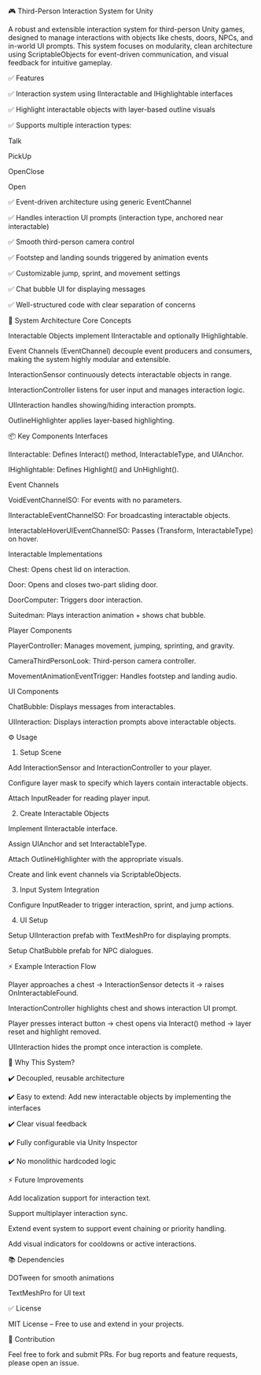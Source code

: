 
🎮 Third-Person Interaction System for Unity

A robust and extensible interaction system for third-person Unity games, designed to manage interactions with objects like chests, doors, NPCs, and in-world UI prompts.
This system focuses on modularity, clean architecture using ScriptableObjects for event-driven communication, and visual feedback for intuitive gameplay.

✅ Features

✅ Interaction system using IInteractable and IHighlightable interfaces

✅ Highlight interactable objects with layer-based outline visuals

✅ Supports multiple interaction types:

Talk

PickUp

OpenClose

Open

✅ Event-driven architecture using generic EventChannel<T>

✅ Handles interaction UI prompts (interaction type, anchored near interactable)

✅ Smooth third-person camera control

✅ Footstep and landing sounds triggered by animation events

✅ Customizable jump, sprint, and movement settings

✅ Chat bubble UI for displaying messages

✅ Well-structured code with clear separation of concerns

🎯 System Architecture
Core Concepts

Interactable Objects implement IInteractable and optionally IHighlightable.

Event Channels (EventChannel<T>) decouple event producers and consumers, making the system highly modular and extensible.

InteractionSensor continuously detects interactable objects in range.

InteractionController listens for user input and manages interaction logic.

UIInteraction handles showing/hiding interaction prompts.

OutlineHighlighter applies layer-based highlighting.

📦 Key Components
Interfaces

IInteractable: Defines Interact() method, InteractableType, and UIAnchor.

IHighlightable: Defines Highlight() and UnHighlight().

Event Channels

VoidEventChannelSO: For events with no parameters.

IInteractableEventChannelSO: For broadcasting interactable objects.

InteractableHoverUIEventChannelSO: Passes (Transform, InteractableType) on hover.

Interactable Implementations

Chest: Opens chest lid on interaction.

Door: Opens and closes two-part sliding door.

DoorComputer: Triggers door interaction.

Suitedman: Plays interaction animation + shows chat bubble.

Player Components

PlayerController: Manages movement, jumping, sprinting, and gravity.

CameraThirdPersonLook: Third-person camera controller.

MovementAnimationEventTrigger: Handles footstep and landing audio.

UI Components

ChatBubble: Displays messages from interactables.

UIInteraction: Displays interaction prompts above interactable objects.

⚙️ Usage
1. Setup Scene

Add InteractionSensor and InteractionController to your player.

Configure layer mask to specify which layers contain interactable objects.

Attach InputReader for reading player input.

2. Create Interactable Objects

Implement IInteractable interface.

Assign UIAnchor and set InteractableType.

Attach OutlineHighlighter with the appropriate visuals.

Create and link event channels via ScriptableObjects.

3. Input System Integration

Configure InputReader to trigger interaction, sprint, and jump actions.

4. UI Setup

Setup UIInteraction prefab with TextMeshPro for displaying prompts.

Setup ChatBubble prefab for NPC dialogues.

⚡ Example Interaction Flow

Player approaches a chest → InteractionSensor detects it → raises OnInteractableFound.

InteractionController highlights chest and shows interaction UI prompt.

Player presses interact button → chest opens via Interact() method → layer reset and highlight removed.

UIInteraction hides the prompt once interaction is complete.

🎯 Why This System?

✔️ Decoupled, reusable architecture

✔️ Easy to extend: Add new interactable objects by implementing the interfaces

✔️ Clear visual feedback

✔️ Fully configurable via Unity Inspector

✔️ No monolithic hardcoded logic

⚡ Future Improvements

Add localization support for interaction text.

Support multiplayer interaction sync.

Extend event system to support event chaining or priority handling.

Add visual indicators for cooldowns or active interactions.

📚 Dependencies

DOTween
 for smooth animations

TextMeshPro
 for UI text

✅ License

MIT License – Free to use and extend in your projects.

🚀 Contribution

Feel free to fork and submit PRs.
For bug reports and feature requests, please open an issue.